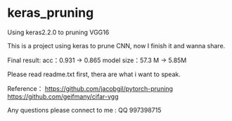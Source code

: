 # keras_pruning
Using keras2.2.0 to pruning VGG16

This is a project using keras to prune CNN, now I finish it and wanna share.

Final result: acc：0.931 -> 0.865    model size：57.3 M -> 5.85M

Please read readme.txt first, thera are what i want to speak.

Reference：
https://github.com/jacobgil/pytorch-pruning
https://github.com/geifmany/cifar-vgg

Any questions please connect to me : QQ 997398715
